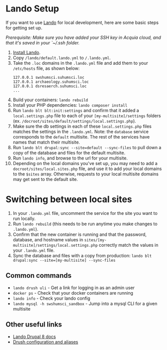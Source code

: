 # Lando Setup

If you want to use [Lando](https://lando.dev/) for local development, here are some basic steps for getting set up.

_Prerequisite: Make sure you have added your SSH key in Acquia cloud, and that it's saved in your `~/.ssh folder._

1. [Install Lando](https://lando.dev/download/).
2. Copy `/lando/default.lando.yml` to `/.lando.yml`.
3. Take the `.loc` domains in the `.lando.yml` file and add them to your `/etc/hosts` file, as shown below:
    ```
    127.0.0.1 swshumsci.suhumsci.loc
    127.0.0.1 archaeology.suhumsci.loc
    127.0.0.1 dsresaerch.suhumsci.loc
    ...
    ```
4. Build your containers: `lando rebuild`
5. Install your PHP dependencies: `lando composer install`
6. Run `lando blt blt:init:settings` and confirm that it added a `local.settings.php` file to each of your `[my-multisite]/settings` folders (ex. `/docroot/sites/default/settings/local.settings.php`).
7. Make sure the db settings in each of these `local.settings.php` files matches the settings in the `.lando.yml`. Note: the `database` service corresponds to the `default` multisite. The rest of the services have names that match their multisite.
8. Run `lando blt drupal:sync --site=default --sync-files` to pull down a copy of the database and files for the default multisite.
9. Run `lando info`, and browse to the url for your multisite.
10. Depending on the local domains you've set up, you may need to add a `docroot/sites/local.sites.php` file, and use it to add your local domains to the `$sites` array. Otherwise, requests to your local multisite domains may get sent to the default site.

# Switching between local sites
1. In your `.lando.yml` file, uncomment the service for the site you want to run locally.
2. Run `lando rebuild` (this needs to be run anytime you make changes to `.lando.yml`).
3. Confirm that the new container is running and that the password, database, and hostname values in `sites/[my-multisite]/settings/local.settings.php` correctly match the values in your `.lando.yml` file.
4. Sync the database and files with a copy from production: `lando blt drupal:sync --site=[my-multisite] --sync-files`

## Common commands
- `lando drush uli` - Get a link for logging in as an admin user
- `docker ps` - Check that your docker containers are running
- `lando info` - Check your lando config
- `lando mysql -h swshumsci_sandbox` - Jump into a mysql CLI for a given multisite

## Other useful links
- [Lando Drupal 8 docs](https://docs.lando.dev/config/drupal8.html)
- [Drush configuration and aliases](../drush/README.md)
